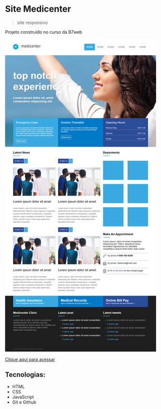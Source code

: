 # Site Medicenter
> site responsivo 

Projeto construído no curso da B7web

![Preview](./.github/preview.png)

[Clique aqui para acessar]()

## Tecnologias:

- HTML
- CSS
- JavaScript
- Git e Github